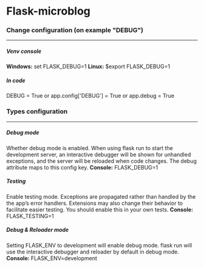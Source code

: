 # **Flask-microblog**
### Change configuration (on example "DEBUG")
---
##### Venv console
**Windows:** set FLASK_DEBUG=1
**Linux:** $export FLASK_DEBUG=1
##### In code
DEBUG = True
or
app.config['DEBUG'] = True
or
app.debug = True

### Types configuration
---
##### Debug mode
 Whether debug mode is enabled. When using flask run to start the development server, an interactive debugger will be shown for unhandled exceptions, and the server will be reloaded when code changes. The debug attribute maps to this config key.
**Console:** FLASK_DEBUG=1


##### Testing
Enable testing mode. Exceptions are propagated rather than handled by the the app’s error handlers. Extensions may also change their behavior to facilitate easier testing. You should enable this in your own tests.
**Console:** FLASK_TESTING=1

##### Debug & Reloader mode
Setting FLASK_ENV to development will enable debug mode. flask run will use the interactive debugger and reloader by default in debug mode.
**Console:** FLASK_ENV=development

